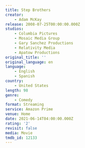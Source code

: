 ```yaml
---
title: Step Brothers
creator:
    - Adam McKay
release: 2008-07-25T00:00:00.000Z
studios:
    - Columbia Pictures
    - Mosaic Media Group
    - Gary Sanchez Productions
    - Relativity Media
    - Apatow Productions
original_title: ''
original_language: en
language:
    - English
    - Spanish
country:
    - United States
length: 98
genre:
    - Comedy
format: Streaming
service: Amazon Prime
venue: Home
date: 2021-06-14T04:00:00.000Z
rating: '2'
revisit: false
media: Movie
tmdb_id: 12133
---
```



